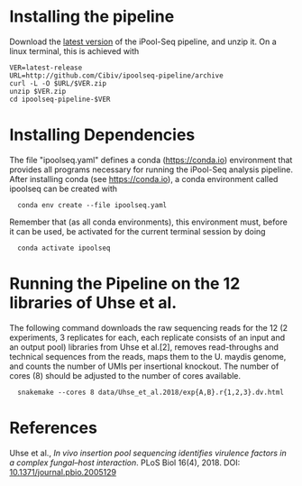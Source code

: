 # Installing the pipeline

Download the [latest version](https://github.com/Cibiv/ipoolseq-pipeline/archive/latest-release.zip)
of the iPool-Seq pipeline, and unzip it. On a linux terminal, this is achieved with

```
VER=latest-release
URL=http://github.com/Cibiv/ipoolseq-pipeline/archive
curl -L -O $URL/$VER.zip
unzip $VER.zip
cd ipoolseq-pipeline-$VER
```

# Installing Dependencies

The file "ipoolseq.yaml" defines a conda (https://conda.io) environment that
provides all programs necessary for running the iPool-Seq analysis pipeline.
After installing conda (see https://conda.io), a conda environment called
ipoolseq can be created with

```
  conda env create --file ipoolseq.yaml
```

Remember that (as all conda environments), this environment must, before it
can be used, be activated for the current terminal session by doing

```
  conda activate ipoolseq
```

# Running the Pipeline on the 12 libraries of Uhse et al.

The following command downloads the raw sequencing reads for the 12 (2
experiments, 3 replicates for each, each replicate consists of an input and
an output pool) libraries from Uhse et al.[2], removes read-throughs and
technical sequences from the reads, maps them to the U. maydis genome, and
counts the number of UMIs per insertional knockout. The number of cores (8)
should be adjusted to the number of cores available.

```
  snakemake --cores 8 data/Uhse_et_al.2018/exp{A,B}.r{1,2,3}.dv.html
```

# References

Uhse et al., *In vivo insertion pool sequencing identifies virulence factors
in a complex fungal–host interaction*. PLoS Biol 16(4), 2018.
DOI: [10.1371/journal.pbio.2005129](https://doi.org/10.1371/journal.pbio.2005129)
